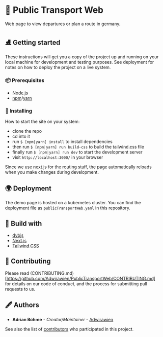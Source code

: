 # 🚎 Public Transport Web

Web page to view departures or plan a route in germany.

## ⛸ Getting started

These instructions will get you a copy of the project up and running on your local machine for development and testing purposes. See deployment for notes on how to deploy the project on a live system.

### 📦 Prerequisites

- [Node.js](https://nodejs.org/)
- [npm](https://www.npmjs.com/get-npm)/[yarn](https://yarnpkg.com/lang/en/)

### 💈 Installing

How to start the site on your system:

- clone the repo
- cd into it
- run `$ [npm|yarn] install` to install dependencies
- then run `$ [npm|yarn] run build-css` to build the tailwind.css file
- finally run `$ [npm|yarn] run dev` to start the development server
- visit `http://localhost:3000/` in your browser

Since we use next.js for the routing stuff, the page automatically reloads when you make changes during development.

## 🌍 Deployment

The demo page is hosted on a kubernetes cluster. You can find the deployment file as `publicTransportWeb.yaml` in this repository.

## 🔨 Build with

- [dvbjs](https://github.com/kiliankoe/dvbjs)
- [Next.js](https://nextjs.org/)
- [Tailwind CSS](https://tailwindcss.com/)

## 🦜 Contributing

Please read (CONTRIBUTING.md)[https://github.com/Adwirawien/PublicTransportWeb/CONTRIBUTING.md] for details on our code of conduct, and the process for submitting pull requests to us.

## 🖋 Authors

- **Adrian Böhme** - *Creator/Maintainer* - [Adwirawien](https://github.com/Adwirawien)

See also the list of [contributors](https://github.com/Adwirawien/PublicTransportWeb/contributors) who participated in this project.
